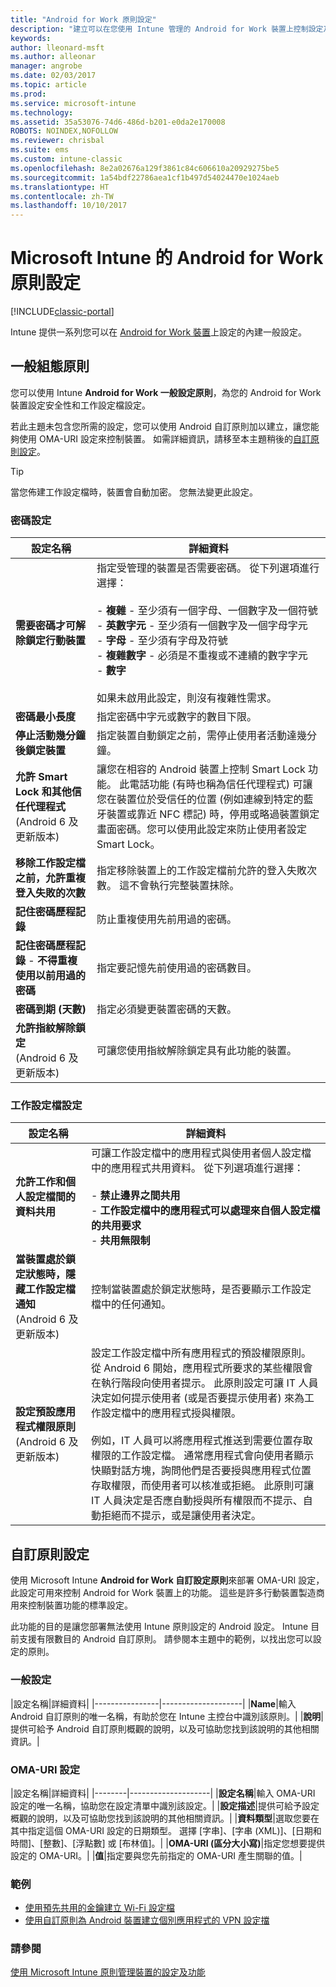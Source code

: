 ```yaml
---
title: "Android for Work 原則設定"
description: "建立可以在您使用 Intune 管理的 Android for Work 裝置上控制設定及功能的原則。"
keywords: 
author: lleonard-msft
ms.author: alleonar
manager: angrobe
ms.date: 02/03/2017
ms.topic: article
ms.prod: 
ms.service: microsoft-intune
ms.technology: 
ms.assetid: 35a53076-74d6-486d-b201-e0da2e170008
ROBOTS: NOINDEX,NOFOLLOW
ms.reviewer: chrisbal
ms.suite: ems
ms.custom: intune-classic
ms.openlocfilehash: 8e2a02676a129f3861c84c606610a20929275be5
ms.sourcegitcommit: 1a54bdf22786aea1cf1b497d54024470e1024aeb
ms.translationtype: HT
ms.contentlocale: zh-TW
ms.lasthandoff: 10/10/2017
---
```

# <a name="android-for-work-policy-settings-in-microsoft-intune"></a>Microsoft Intune 的 Android for Work 原則設定

[!INCLUDE[classic-portal](../includes/classic-portal.md)]

Intune 提供一系列您可以在 [Android for Work 裝置](android-for-work.md)上設定的內建一般設定。

## <a name="general-configuration-policy"></a>一般組態原則

您可以使用 Intune **Android for Work 一般設定原則**，為您的 Android for Work 裝置設定安全性和工作設定檔設定。

若此主題未包含您所需的設定，您可以使用 Android 自訂原則加以建立，讓您能夠使用 OMA-URI 設定來控制裝置。 如需詳細資訊，請移至本主題稍後的[自訂原則設定](#custom-policy-settings)。

> [!TIP]
> 當您佈建工作設定檔時，裝置會自動加密。 您無法變更此設定。

### <a name="password-settings"></a>密碼設定

|設定名稱|詳細資料|
|----------------|-|
|**需要密碼才可解除鎖定行動裝置**|指定受管理的裝置是否需要密碼。 從下列選項進行選擇：<br><br>- **複雜** - 至少須有一個字母、一個數字及一個符號<br>- **英數字元** - 至少須有一個數字及一個字母字元<br>- **字母** - 至少須有字母及符號<br>- **複雜數字** - 必須是不重複或不連續的數字字元<br>- **數字**<br><br>如果未啟用此設定，則沒有複雜性需求。|
|**密碼最小長度**|指定密碼中字元或數字的數目下限。|
|**停止活動幾分鐘後鎖定裝置**|指定裝置自動鎖定之前，需停止使用者活動達幾分鐘。|
|**允許 Smart Lock 和其他信任代理程式**<br>(Android 6 及更新版本)|讓您在相容的 Android 裝置上控制 Smart Lock 功能。 此電話功能 (有時也稱為信任代理程式) 可讓您在裝置位於受信任的位置 (例如連線到特定的藍牙裝置或靠近 NFC 標記) 時，停用或略過裝置鎖定畫面密碼。您可以使用此設定來防止使用者設定 Smart Lock。|
|**移除工作設定檔之前，允許重複登入失敗的次數**|指定移除裝置上的工作設定檔前允許的登入失敗次數。 這不會執行完整裝置抹除。|
|**記住密碼歷程記錄**|防止重複使用先前用過的密碼。|
|**記住密碼歷程記錄** - **不得重複使用以前用過的密碼**|指定要記憶先前使用過的密碼數目。|
|**密碼到期 (天數)**|指定必須變更裝置密碼的天數。|
|**允許指紋解除鎖定**<br>(Android 6 及更新版本)|可讓您使用指紋解除鎖定具有此功能的裝置。|


### <a name="work-profile-settings"></a>工作設定檔設定

|設定名稱|詳細資料|
|----------------|-|
|**允許工作和個人設定檔間的資料共用**|可讓工作設定檔中的應用程式與使用者個人設定檔中的應用程式共用資料。 從下列選項進行選擇：<br><br>- **禁止邊界之間共用**<br>- **工作設定檔中的應用程式可以處理來自個人設定檔的共用要求**<br>- **共用無限制**|
|**當裝置處於鎖定狀態時，隱藏工作設定檔通知**<br>(Android 6 及更新版本)|控制當裝置處於鎖定狀態時，是否要顯示工作設定檔中的任何通知。|
|**設定預設應用程式權限原則**<br>(Android 6 及更新版本)|設定工作設定檔中所有應用程式的預設權限原則。 從 Android 6 開始，應用程式所要求的某些權限會在執行階段向使用者提示。  此原則設定可讓 IT 人員決定如何提示使用者 (或是否要提示使用者) 來為工作設定檔中的應用程式授與權限。 <br/><br/>例如，IT 人員可以將應用程式推送到需要位置存取權限的工作設定檔。  通常應用程式會向使用者顯示快顯對話方塊，詢問他們是否要授與應用程式位置存取權限，而使用者可以核准或拒絕。  此原則可讓 IT 人員決定是否應自動授與所有權限而不提示、自動拒絕而不提示，或是讓使用者決定。|


## <a name="custom-policy-settings"></a>自訂原則設定
使用 Microsoft Intune **Android for Work 自訂設定原則**來部署 OMA-URI 設定，此設定可用來控制 Android for Work 裝置上的功能。 這些是許多行動裝置製造商用來控制裝置功能的標準設定。

此功能的目的是讓您部署無法使用 Intune 原則設定的 Android 設定。
Intune 目前支援有限數目的 Android 自訂原則。 請參閱本主題中的範例，以找出您可以設定的原則。

### <a name="general-settings"></a>一般設定

|設定名稱|詳細資料|
    |----------------|--------------------|
    |**Name**|輸入 Android 自訂原則的唯一名稱，有助於您在 Intune 主控台中識別該原則。|
    |**說明**|提供可給予 Android 自訂原則概觀的說明，以及可協助您找到該說明的其他相關資訊。|

### <a name="oma-uri-settings"></a>OMA-URI 設定

   |設定名稱|詳細資料|
    |--------|--------------------|
    |**設定名稱**|輸入 OMA-URI 設定的唯一名稱，協助您在設定清單中識別該設定。|
    |**設定描述**|提供可給予設定概觀的說明，以及可協助您找到該說明的其他相關資訊。|
    |**資料類型**|選取您要在其中指定這個 OMA-URI 設定的日期類型。 選擇 [字串]、[字串 (XML)]、[日期和時間]、[整數]、[浮點數] 或 [布林值]。|
    |**OMA-URI (區分大小寫)**|指定您想要提供設定的 OMA-URI。|
    |**值**|指定要與您先前指定的 OMA-URI 產生關聯的值。|

### <a name="examples"></a>範例

- [使用預先共用的金鑰建立 Wi-Fi 設定檔](pre-shared-key-wi-fi-profile.md)
- [使用自訂原則為 Android 裝置建立個別應用程式的 VPN 設定擋](per-app-vpn-for-android-pulse-secure.md)

### <a name="see-also"></a>請參閱
[使用 Microsoft Intune 原則管理裝置的設定及功能](manage-settings-and-features-on-your-devices-with-microsoft-intune-policies.md)
